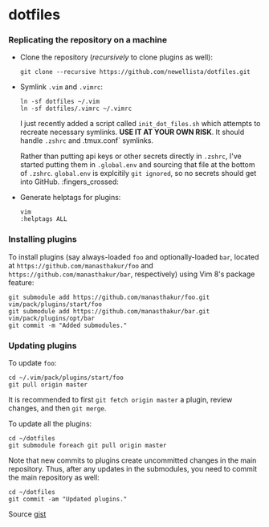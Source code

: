 # dotfiles
### Replicating the repository on a machine
- Clone the repository (_recursively_ to clone plugins as well):

    ```
    git clone --recursive https://github.com/newellista/dotfiles.git
    ```
    
- Symlink `.vim` and `.vimrc`:

    ```
    ln -sf dotfiles ~/.vim
    ln -sf dotfiles/.vimrc ~/.vimrc
    ```
    I just recently added a script called `init_dot_files.sh` which attempts to recreate necessary symlinks. **USE IT AT YOUR OWN RISK**.  It should handle `.zshrc` and .tmux.conf` symlinks.

    Rather than putting api keys or other secrets directly in `.zshrc`, I've started putting them in `.global.env` and sourcing that file at the bottom of `.zshrc`. `global.env` is explcitily `git ignored`, so no secrets should get into GitHub. :fingers_crossed:
    
- Generate helptags for plugins:
    ```
    vim
    :helptags ALL
    ```
    
### Installing plugins
To install plugins (say always-loaded `foo` and optionally-loaded `bar`, located at `https://github.com/manasthakur/foo` and `https://github.com/manasthakur/bar`, respectively) using Vim 8's package feature:
```
git submodule add https://github.com/manasthakur/foo.git vim/pack/plugins/start/foo
git submodule add https://github.com/manasthakur/bar.git vim/pack/plugins/opt/bar
git commit -m "Added submodules."
```

### Updating plugins
To update `foo`:
```
cd ~/.vim/pack/plugins/start/foo
git pull origin master
```
It is recommended to first `git fetch origin master` a plugin, review changes, and then `git merge`.

To update all the plugins:
```
cd ~/dotfiles
git submodule foreach git pull origin master
```

Note that new commits to plugins create uncommitted changes in the main repository.
Thus, after any updates in the submodules, you need to commit the main repository as well:
```
cd ~/dotfiles
git commit -am "Updated plugins."
```

Source [gist](https://gist.github.com/manasthakur/d4dc9a610884c60d944a4dd97f0b3560)

